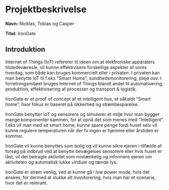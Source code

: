 # Projektbeskrivelse

**Navn:** Nicklas, Tobias og Casper

**Titel:** IronGate

## Introduktion

Internet of Things (IoT) refererer til ideen om at elektroniske apparaters tilstedeværesle, vil kunne effektivisere forskellige aspekter af vores hverdag, som både kan bruges kommercielt eller i privaten.
I privaten kan man benytte IoT til f.eks "Smart Home", sundhedsmonitorering, pleje osv.
I forretningsmiljøet bruges Internet of Things blandt andet til automatisering, produktion, effektivisering af processer og transport & logistik.

IronGate er et proof of concept af et intelligent hus, et såkaldt "Smart home", hvor fokus er baseret på sikkerhed og strømbesparelse. 

IronGate benytter IoT og sensorere og simulerer et miljø hvor man bygger mange komponenter sammen, for at opnå det som menes med "Intelligent".
f.eks vil man med sit smart home, kunne spare penge fordi huset selv vil kunne regulere temperaturen når der fx ingen er hjemme eller årstiden er sommer.

IronGate vil kunne benyttes som bolig og vil kunne sikre ejeren i tilfælde af forsøg på indbrud ved at benytte bevægelses sensorere eller hvis huset er låst, vil det betragte aktivitet som mistænkelig og informere ejeren om aktiviteten og automatisk lukke vinduer og tænde lys.

IronGate er strøm venlig, ved at kunne gå i low power mode, hvis det ønskes, for dermed at slukke alt monitorering, hvis man har et scenarie, hvor det er relevant.
